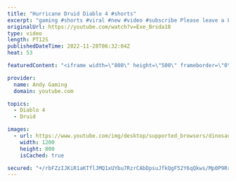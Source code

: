 ```yaml
---
title: "Hurricane Druid Diablo 4 #shorts"
excerpt: "gaming #shorts #viral #new #video #subscribe Please leave a Like & Subscribe, it helps the channel grow!"
originalUrl: https://youtube.com/watch?v=Exe_Brsda18
type: video
length: PT12S
publishedDateTime: 2022-11-28T06:32:04Z
heat: 53

featuredContent: "<iframe width=\"800\" height=\"500\" frameborder=\"0\" src=\"https://www.youtube.com/embed/Exe_Brsda18\" allow=\"accelerometer; autoplay; encrypted-media; gyroscope; picture-in-picture\" allowfullscreen></iframe>"

provider:
  name: Andy Gaming
  domain: youtube.com

topics:
  - Diablo 4
  - Druid

images:
  - url: https://www.youtube.com/img/desktop/supported_browsers/dinosaur.png
    width: 1200
    height: 800
    isCached: true

secured: "+/rbFZzIJKiR1aKTflJMQ1xUYbu7RzrCAbDpsuJfkQgF52Y6qQkws/Mp0P9RrlbFYuo/Bl8O0u17FNfRpSm3PGAH1Mvvp5wUQodcnothpjQfbFE6JQUOLN2wW2D0iGqSbuOjPSqNXO2f07qD4KqnpGwZ8YXBlwKuE5L1QkiZ5o1Cufz+uShU82oD5ay9eq2ABSjdMLulHe8Uw7Qd/DdERA5+Sx3idPpvCcijBCwTEPP6mFEKjpmSLUxrAqnxHKT3TyEVOtCuWZTOGVrBQksjbbNFf4YA+2uXolFD6DgenkOeAf1uIwbM/OBCYJYVgJJtmLBC/EB5etw8y21Gh+pKCHJwvW53h+dlD2erEumN9uUflWPtdPQ3yxLlz8ezLcl2PAoHwpKFYpNAiwgvzx5aB+OdQ//k+nPAN6y1iF4lbmk=;g+DEfurIXymaqYp2wnvpZg=="
---
```


